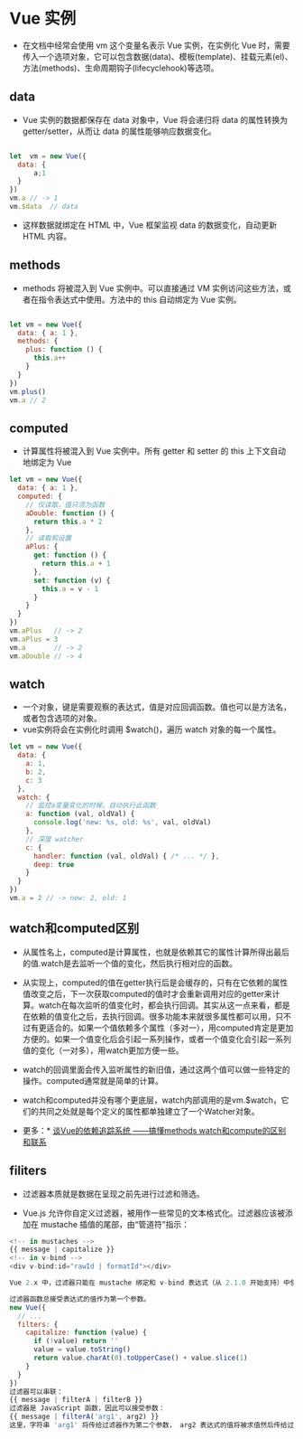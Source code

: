 # Vue 实例

- 在文档中经常会使用 vm 这个变量名表示 Vue 实例，在实例化 Vue 时，需要传入一个选项对象，它可以包含数据(data)、模板(template)、挂载元素(el)、方法(methods)、生命周期钩子(lifecyclehook)等选项。

## data

- Vue 实例的数据都保存在 data 对象中，Vue 将会递归将 data 的属性转换为 getter/setter，从而让 data 的属性能够响应数据变化。

```js

let  vm = new Vue({
  data: {
      a;1
  }
})
vm.a // -> 1
vm.$data  // data

```

- 这样数据就绑定在 HTML 中，Vue 框架监视 data 的数据变化，自动更新 HTML 内容。

## methods

- methods 将被混入到 Vue 实例中。可以直接通过 VM 实例访问这些方法，或者在指令表达式中使用。方法中的 this 自动绑定为 Vue 实例。

```js

let vm = new Vue({
  data: { a: 1 },
  methods: {
    plus: function () {
      this.a++
    }
  }
})
vm.plus()
vm.a // 2

```

## computed

- 计算属性将被混入到 Vue 实例中。所有 getter 和 setter 的 this 上下文自动地绑定为 Vue

```js
let vm = new Vue({
  data: { a: 1 },
  computed: {
    // 仅读取，值只须为函数
    aDouble: function () {
      return this.a * 2
    },
    // 读取和设置
    aPlus: {
      get: function () {
        return this.a + 1
      },
      set: function (v) {
        this.a = v - 1
      }
    }
  }
})
vm.aPlus   // -> 2
vm.aPlus = 3
vm.a       // -> 2
vm.aDouble // -> 4

```

## watch

- 一个对象，键是需要观察的表达式，值是对应回调函数。值也可以是方法名，或者包含选项的对象。
- vue实例将会在实例化时调用 $watch()，遍历 watch 对象的每一个属性。

```js
let vm = new Vue({
  data: {
    a: 1,
    b: 2,
    c: 3
  },
  watch: {
    // 监控a变量变化的时候，自动执行此函数
    a: function (val, oldVal) {
      console.log('new: %s, old: %s', val, oldVal)
    },
    // 深度 watcher
    c: {
      handler: function (val, oldVal) { /* ... */ },
      deep: true
    }
  }
})
vm.a = 2 // -> new: 2, old: 1

```

## watch和computed区别

- 从属性名上，computed是计算属性，也就是依赖其它的属性计算所得出最后的值.watch是去监听一个值的变化，然后执行相对应的函数。

- 从实现上，computed的值在getter执行后是会缓存的，只有在它依赖的属性值改变之后，下一次获取computed的值时才会重新调用对应的getter来计算。watch在每次监听的值变化时，都会执行回调。其实从这一点来看，都是在依赖的值变化之后，去执行回调。很多功能本来就很多属性都可以用，只不过有更适合的。如果一个值依赖多个属性（多对一），用computed肯定是更加方便的。如果一个值变化后会引起一系列操作，或者一个值变化会引起一系列值的变化（一对多），用watch更加方便一些。

- watch的回调里面会传入监听属性的新旧值，通过这两个值可以做一些特定的操作。computed通常就是简单的计算。

- watch和computed并没有哪个更底层，watch内部调用的是vm.$watch，它们的共同之处就是每个定义的属性都单独建立了一个Watcher对象。

- 更多：* [谈Vue的依赖追踪系统 ——搞懂methods watch和compute的区别和联系](http://www.cnblogs.com/penghuwan/p/7194133.html)

## filiters

- 过滤器本质就是数据在呈现之前先进行过滤和筛选。

- Vue.js 允许你自定义过滤器，被用作一些常见的文本格式化。过滤器应该被添加在 mustache 插值的尾部，由“管道符”指示：

```js
<!-- in mustaches -->
{{ message | capitalize }}
<!-- in v-bind -->
<div v-bind:id="rawId | formatId"></div>

Vue 2.x 中，过滤器只能在 mustache 绑定和 v-bind 表达式（从 2.1.0 开始支持）中使用，因为过滤器设计目的就是用于文本转换。为了在其他指令中实现更复杂的数据变换，你应该使用计算属性。

过滤器函数总接受表达式的值作为第一个参数。
new Vue({
  // ...
  filters: {
    capitalize: function (value) {
      if (!value) return ''
      value = value.toString()
      return value.charAt(0).toUpperCase() + value.slice(1)
    }
  }
})
过滤器可以串联：
{{ message | filterA | filterB }}
过滤器是 JavaScript 函数，因此可以接受参数：
{{ message | filterA('arg1', arg2) }}
这里，字符串 'arg1' 将传给过滤器作为第二个参数， arg2 表达式的值将被求值然后传给过滤器作为第三个参数。

```

